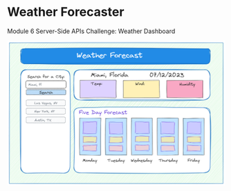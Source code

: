 # Weather Forecaster
Module 6 Server-Side APIs Challenge: Weather Dashboard

![wireframe](./assets/images/forecast-wireframe.png)
